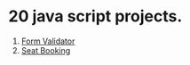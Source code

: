 # 20 java script projects.

1. [Form Validator](https://arurukun.github.io/20JSProjects/1_FormValidator/)
2. [Seat Booking](https://arurukun.github.io/20JSProjects/2_SeatBooking/)
